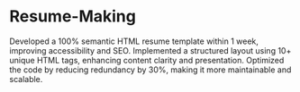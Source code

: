 # Resume-Making
Developed a 100% semantic HTML resume template within 1 week, improving accessibility and SEO.
Implemented a structured layout using 10+ unique HTML tags, enhancing content clarity and presentation.
Optimized the code by reducing redundancy by 30%, making it more maintainable and scalable.
